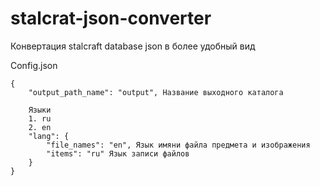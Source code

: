 # stalcrat-json-converter
Конвертация stalcraft database json в более удобный вид


Config.json

```
{
    "output_path_name": "output", Название выходного каталога

    Языки 
    1. ru 
    2. en 
    "lang": {
        "file_names": "en", Язык имяни файла предмета и изображения 
        "items": "ru" Язык записи файлов
    }
}
```
